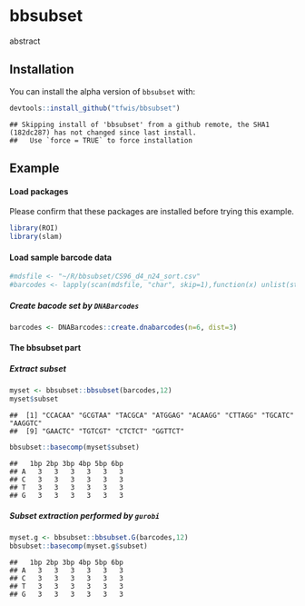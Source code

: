 
# bbsubset

abstract

## Installation

You can install the alpha version of `bbsubset` with:

``` r
devtools::install_github("tfwis/bbsubset")
```

    ## Skipping install of 'bbsubset' from a github remote, the SHA1 (182dc287) has not changed since last install.
    ##   Use `force = TRUE` to force installation

## Example

#### Load packages

Please confirm that these packages are installed before trying this
example.

``` r
library(ROI)
library(slam)
```

#### Load sample barcode data

``` r
#mdsfile <- "~/R/bbsubset/CS96_d4_n24_sort.csv"
#barcodes <- lapply(scan(mdsfile, "char", skip=1),function(x) unlist(strsplit(x,','))[-1])[[1]]
```

##### Create bacode set by `DNABarcodes`

``` r
barcodes <- DNABarcodes::create.dnabarcodes(n=6, dist=3)
```

#### The bbsubset part

##### Extract subset

``` r
myset <- bbsubset::bbsubset(barcodes,12)
myset$subset
```

    ##  [1] "CCACAA" "GCGTAA" "TACGCA" "ATGGAG" "ACAAGG" "CTTAGG" "TGCATC" "AAGGTC"
    ##  [9] "GAACTC" "TGTCGT" "CTCTCT" "GGTTCT"

``` r
bbsubset::basecomp(myset$subset)
```

    ##   1bp 2bp 3bp 4bp 5bp 6bp
    ## A   3   3   3   3   3   3
    ## C   3   3   3   3   3   3
    ## T   3   3   3   3   3   3
    ## G   3   3   3   3   3   3

##### Subset extraction performed by `gurobi`

``` r
myset.g <- bbsubset::bbsubset.G(barcodes,12)
bbsubset::basecomp(myset.g$subset)
```

    ##   1bp 2bp 3bp 4bp 5bp 6bp
    ## A   3   3   3   3   3   3
    ## C   3   3   3   3   3   3
    ## T   3   3   3   3   3   3
    ## G   3   3   3   3   3   3
